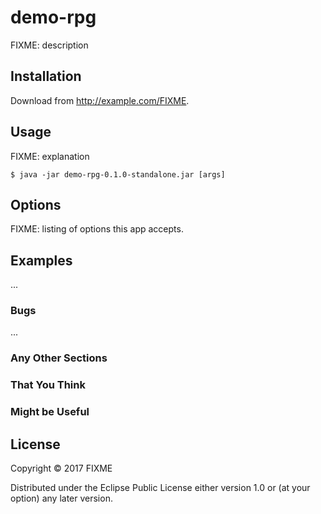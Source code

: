# demo-rpg

FIXME: description

## Installation

Download from http://example.com/FIXME.

## Usage

FIXME: explanation

    $ java -jar demo-rpg-0.1.0-standalone.jar [args]

## Options

FIXME: listing of options this app accepts.

## Examples

...

### Bugs

...

### Any Other Sections
### That You Think
### Might be Useful

## License

Copyright © 2017 FIXME

Distributed under the Eclipse Public License either version 1.0 or (at
your option) any later version.
